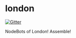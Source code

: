 london
======

[![Gitter](https://badges.gitter.im/Join%20Chat.svg)](https://gitter.im/nodebots/london?utm_source=badge&utm_medium=badge&utm_campaign=pr-badge&utm_content=badge)

NodeBots of London! Assemble!
